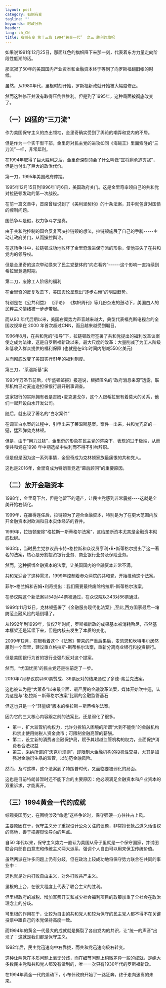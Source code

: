 ```yaml
---
layout: post
category: 右侧有变
tagline: ""
keywords: 时政分析
header:
lang: zh_CN 
title: 右侧有变 第十三篇 1994“黄金一代”  之三 胜利的旗帜
---
```


如果说1991年12月25日，那面红色的旗帜降下来那一刻，代表着东方力量走向阶段性低潮的话。

那沉寂了50年的美国国内产业资本和金融资本终于等到了向罗斯福翻旧帐的时候。

虽然，从1980年代，里根时刻开始，罗斯福新政就开始被大幅度修正。

然而这种修正并没有取得压倒性胜利。但是到了1995年，这种局面被彻底改变了。

## （一）凶猛的“三刀流”

作为美国保守主义的杰出领袖，金里奇确实受到了舆论的嘲弄和党内的不屑。

但是作为一个实干型干部，金里奇对民主党的进攻如同《海贼王》里面索隆的“三刀流”一样，非常犀利。

在1994年取得了巨大胜利之后，金里奇深刻领会了什么叫做“宜将剩勇追穷寇”，但是也付出了巨大的政治代价。

第一刀，1995年美国政府停摆。

1995年12月15日到1996年1月6日，美国政府关门。这是金里奇率领自己的共和党对拉链顿发动的第一次战役。

在前一篇文章中，首席曾经说到了《美利坚契约》的十条法案，其中就包含对国债的控制问题。

国债争斗是假，权力争斗才是真。

由于共和党控制的国会反复否决拉链顿的想法，拉链顿施展了自己的手腕-----主动让政府关门，从而操控舆论。

在这场争斗中，拉链顿成功地败坏了金里奇激进保守派的形象，使他丧失了在共和党内的领导权。

但是金里奇的这次举动换来了民主党整体的“向右看齐”------这个影响一直持续到希拉里竞选时期。

第二刀，废除工人阶级的福利

在金里奇的反复攻击下，美国舆论呈现出“逐步右倾”的明显趋势。

特别是在《公共利益》 《评论》 《旗帜周刊》等几份杂志的鼓动下，美国白人的民粹主义情绪被一步步带起。

而从90 年代后期以来，美国右翼势力声音越来越大，典型代表福克斯电视台的全国收视率在 2000 年首次超过CNN，而且越来越受到瞩目。

1996年8月，在共和党的“指导”下，拉链顿政府签署了共和党提出的福利改革议案使之成为法律，这是自罗斯福新政以来，最大尺度的改革：大量削减了为工人阶级和低收入群众提供的福利保障 (也就是在6年时间内削减550亿美元)

从而彻底改变了美国实行61年的福利制度。

第三刀，“莱温斯基”案

1993年万圣节前后，《华盛顿邮报》报道说，根据匿名的“政府消息来源”透露，联邦机构已对麦迪逊担保银行展开刑事调查。

这家银行的实际拥有者是吉姆•麦克道戈尔，这个人跟希拉里有着莫大的关系，他们一起开设白水开发公司。

随后，就出现了著名的“白水案件”

在调查白水案的过程中，引申出来了莱温斯基案。案件一出来，共和党亢奋的一逼，猛烈弹劾克林顿。

但是，由于“用力过猛”，金里奇的形象在民主党的渲染下，表现的过于极端，从而使共和党在1998 年中期选举中失利而不得不引咎辞职。

但是但是因为这一系列事情，金里奇成为克林顿家族最痛恨的共和党人。

这也是2016年，金里奇成为特朗普竞选“幕后顾问”的重要原因。

## （二）放开金融资本

1998年，金里奇下台，但是他留下的遗产，让民主党感到非常震撼----这就是全美开始右倾化。

1999年，在赢得连任后，拉链顿为了迎合金融资本，特别是为了在更大范围内放开金融资本对欧洲和日本实体经济的吞并。

1999年，拉链顿废除“格拉斯一斯蒂格尔法案”，这给垄断资本尤其是金融资本彻底松绑。

1933年，当时民主党参议员卡特•格拉斯和众议员亨利•B•斯蒂格尔提出了这一著名的法案，核心是分割投资银行业务、商业银行业务及保险业务。

然而，这种捆绑金融资本的法案，让美国国内的金融资本非常不满。

共和党迎合了这种需求，1999年控制着参众两院的共和党，开始推动这个法案。

菲尔•格兰姆和吉姆•利奇提出：我们需要最终废除格拉斯-斯蒂格尔法案。

在参议院这个新法案以54对44票被通过，在众议院以343对86票通过。

1999年11月12日，克林顿签署了《金融服务现代化法案》,至此,西方国家最后一堵防范金融风险的墙倒塌了。

从1992年到1999年，仅仅7年时间，罗斯福新政的成果基本被消耗殆尽，虽然基本框架还是延续下来，但是内核去发生了本质的变化。

2009年12月，在眼看着这个《法案》带来的严重后果后，麦凯恩和坎特韦尔居然尿到一个壶里，建议重立格拉斯-斯蒂格尔法案，重新分离商业银行和投资银行。

但是美国银行为首的银行业强烈反对这个提案。

然而，“忧国忧民”的民主党还是往前走了一步。

2010年7月参议院以60票赞成、39票反对的结果通过了多德-弗兰克法案。

这也被认为是“大萧条“以来最全面、最严厉的金融改革法案，媒体开始吹牛逼，认为这是与“格拉斯－斯蒂格尔法案”比肩的金融监管基石

但这也只是一个“轻量级”版本的格拉斯－斯蒂格尔法案。

因为它的三大核心内容跟之前的法案比，还是弱化了很多。

- 第一，扩大监管机构权力，允许分拆陷入困境的所谓“大到不能倒”的金融机构和禁止使用纳税人资金救市；可限制金融高管的薪酬。
- 第二，设立新的消费者金融保护局，赋予其超越监管机构的权力，全面保护消费者合法权益
- 第三，采纳所谓的“沃克尔规则”，即限制大金融机构的投机性交易，尤其是加强对金融衍生品的监管，以防范金融风险。

然而，及时这样，这个法案到了特朗普时代，又面临要被弱化的局面。

这也是目前特朗普暂时还不能下台的主要原因：他必须满足金融资本和产业资本的双重诉求，才能离开。

## （三）1994黄金一代的成就

综观美国历史，在围绕涉及“命运”这些争论时，保守强硬一方往往占上风。

主要原因在于，保守主义分子重视设计公众关注的议题，非常擅长抢占道义话语权的高地，善于把握舆论导向的焦点。

自50  年代以来，保守主义势力一直认为美国从骨子里就是一个保守国家，并试图联合内部自由意志和传统主义两大派系，强调个人自由可以用来保卫传统价值。

虽然两派在许多问题上仍有分歧，但在政治上较成功地将保守势力联合在共同的事业中：

这也就是对内打败自由主义，对外打败共产主义。

里根的上台，在很大程度上代表了联合主义的胜利。

但里根政府的减税、增加军费开支和减少社会福利项目的政策加重了全社会在政治理念上的分歧。

可里根的作用在于，让较为自由的共和党人和较为保守的民主党人都不得不在关键投票中跟自己的本党保持高度一致。

而1994年的黄金一代最大的成就就是撕裂了各自党内的共识，让“统一的声音”出现了：这就是我们都是保守主义。

1992年后，民主党迅速向中右靠拢，而共和党迅速向极右转变。

这种让两党在本质问题上毫无分歧，而在细节问题上稍微差异一些的成就，是绝大多数民主党和共和党人都没有做到的，唯一一次只有1930年代的罗斯福新政。

在1994年黄金一代的煽动下，小布什政府开始了一路狂奔，终于走向迷离的未来。

